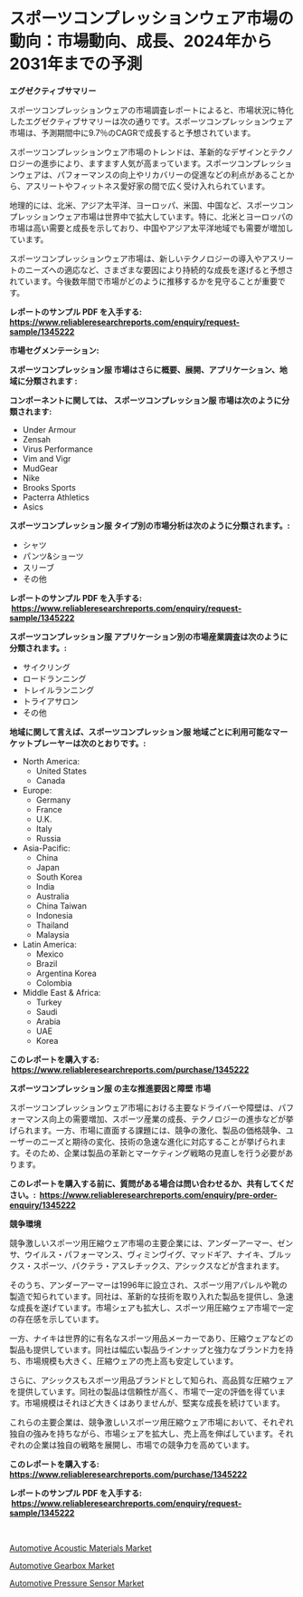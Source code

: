 <p><h1>スポーツコンプレッションウェア市場の動向：市場動向、成長、2024年から2031年までの予測</h1></p><p><strong>エグゼクティブサマリー</strong></p>
<p><p>スポーツコンプレッションウェアの市場調査レポートによると、市場状況に特化したエグゼクティブサマリーは次の通りです。スポーツコンプレッションウェア市場は、予測期間中に9.7％のCAGRで成長すると予想されています。</p><p>スポーツコンプレッションウェア市場のトレンドは、革新的なデザインとテクノロジーの進歩により、ますます人気が高まっています。スポーツコンプレッションウェアは、パフォーマンスの向上やリカバリーの促進などの利点があることから、アスリートやフィットネス愛好家の間で広く受け入れられています。</p><p>地理的には、北米、アジア太平洋、ヨーロッパ、米国、中国など、スポーツコンプレッションウェア市場は世界中で拡大しています。特に、北米とヨーロッパの市場は高い需要と成長を示しており、中国やアジア太平洋地域でも需要が増加しています。</p><p>スポーツコンプレッションウェア市場は、新しいテクノロジーの導入やアスリートのニーズへの適応など、さまざまな要因により持続的な成長を遂げると予想されています。今後数年間で市場がどのように推移するかを見守ることが重要です。</p></p>
<p><strong>レポートのサンプル PDF を入手する: <a href="https://www.reliableresearchreports.com/enquiry/request-sample/1345222">https://www.reliableresearchreports.com/enquiry/request-sample/1345222</a></strong></p>
<p><strong>市場セグメンテーション:</strong></p>
<p><strong> スポーツコンプレッション服 市場はさらに概要、展開、アプリケーション、地域に分類されます :</strong></p>
<p><strong>コンポーネントに関しては、 スポーツコンプレッション服 市場は次のように分類されます: &nbsp;</strong></p>
<p><ul><li>Under Armour</li><li>Zensah</li><li>Virus Performance</li><li>Vim and Vigr</li><li>MudGear</li><li>Nike</li><li>Brooks Sports</li><li>Pacterra Athletics</li><li>Asics</li></ul></p>
<p><strong> スポーツコンプレッション服 タイプ別の市場分析は次のように分類されます。:</strong></p>
<p><ul><li>シャツ</li><li>パンツ&ショーツ</li><li>スリーブ</li><li>その他</li></ul></p>
<p><strong>レポートのサンプル PDF を入手する: &nbsp;<a href="https://www.reliableresearchreports.com/enquiry/request-sample/1345222">https://www.reliableresearchreports.com/enquiry/request-sample/1345222</a></strong></p>
<p><strong> スポーツコンプレッション服 アプリケーション別の市場産業調査は次のように分類されます。:</strong></p>
<p><ul><li>サイクリング</li><li>ロードランニング</li><li>トレイルランニング</li><li>トライアサロン</li><li>その他</li></ul></p>
<p><strong>地域に関して言えば、スポーツコンプレッション服 地域ごとに利用可能なマーケットプレーヤーは次のとおりです。:</strong></p>
<p><ul>
    <li>
        North America:
        <ul>
            <li>United States</li>
            <li>Canada</li>
        </ul>
    </li>
    <li>
        Europe:
        <ul>
            <li>Germany</li>
            <li>France</li>
            <li>U.K.</li>
            <li>Italy</li>
            <li>Russia</li>
        </ul>
    </li>
    <li>
        Asia-Pacific:
        <ul>
            <li>China</li>
            <li>Japan</li>
            <li>South Korea</li>
            <li>India</li>
            <li>Australia</li>
            <li>China Taiwan</li>
            <li>Indonesia</li>
            <li>Thailand</li>
            <li>Malaysia</li>
        </ul>
    </li>
    <li>
        Latin America:
        <ul>
            <li>Mexico</li>
            <li>Brazil</li>
            <li>Argentina Korea</li>
            <li>Colombia</li>
        </ul>
    </li>
    <li>
        Middle East & Africa:
        <ul>
            <li>Turkey</li>
            <li>Saudi</li>
            <li>Arabia</li>
            <li>UAE</li>
            <li>Korea</li>
        </ul>
    </li>
    </ul></p>
<p><strong>このレポートを購入する: &nbsp;<a href="https://www.reliableresearchreports.com/purchase/1345222">https://www.reliableresearchreports.com/purchase/1345222</a></strong></p>
<p><strong>スポーツコンプレッション服 の主な推進要因と障壁 市場</strong></p>
<p><p>スポーツコンプレッションウェア市場における主要なドライバーや障壁は、パフォーマンス向上の需要増加、スポーツ産業の成長、テクノロジーの進歩などが挙げられます。一方、市場に直面する課題には、競争の激化、製品の価格競争、ユーザーのニーズと期待の変化、技術の急速な進化に対応することが挙げられます。そのため、企業は製品の革新とマーケティング戦略の見直しを行う必要があります。</p></p>
<p><strong>このレポートを購入する前に、質問がある場合は問い合わせるか、共有してください。:&nbsp; <a href="https://www.reliableresearchreports.com/enquiry/pre-order-enquiry/1345222">https://www.reliableresearchreports.com/enquiry/pre-order-enquiry/1345222</a></strong></p>
<p><strong>競争環境</strong></p>
<p><p>競争激しいスポーツ用圧縮ウェア市場の主要企業には、アンダーアーマー、ゼンサ、ウイルス・パフォーマンス、ヴィミンヴイグ、マッドギア、ナイキ、ブルックス・スポーツ、パクテラ・アスレチックス、アシックスなどが含まれます。</p><p>そのうち、アンダーアーマーは1996年に設立され、スポーツ用アパレルや靴の製造で知られています。同社は、革新的な技術を取り入れた製品を提供し、急速な成長を遂げています。市場シェアも拡大し、スポーツ用圧縮ウェア市場で一定の存在感を示しています。</p><p>一方、ナイキは世界的に有名なスポーツ用品メーカーであり、圧縮ウェアなどの製品も提供しています。同社は幅広い製品ラインナップと強力なブランド力を持ち、市場規模も大きく、圧縮ウェアの売上高も安定しています。</p><p>さらに、アシックスもスポーツ用品ブランドとして知られ、高品質な圧縮ウェアを提供しています。同社の製品は信頼性が高く、市場で一定の評価を得ています。市場規模はそれほど大きくはありませんが、堅実な成長を続けています。</p><p>これらの主要企業は、競争激しいスポーツ用圧縮ウェア市場において、それぞれ独自の強みを持ちながら、市場シェアを拡大し、売上高を伸ばしています。それぞれの企業は独自の戦略を展開し、市場での競争力を高めています。</p></p>
<p><strong>このレポートを購入する: &nbsp; <a href="https://www.reliableresearchreports.com/purchase/1345222">https://www.reliableresearchreports.com/purchase/1345222</a></strong></p>
<p><strong>レポートのサンプル PDF を入手する: &nbsp;<a href="https://www.reliableresearchreports.com/enquiry/request-sample/1345222">https://www.reliableresearchreports.com/enquiry/request-sample/1345222</a></strong><strong></strong></p>
<p>&nbsp;</p>
<p><p><a href="https://github.com/pjcfca/Market-Research-Report-List-1/blob/main/automotive-acoustic-materials-market.md">Automotive Acoustic Materials Market</a></p><p><a href="https://github.com/wusalecollins540tpqoz/Market-Research-Report-List-1/blob/main/automotive-gearbox-market.md">Automotive Gearbox Market</a></p><p><a href="https://github.com/johnbach50/Market-Research-Report-List-2/blob/main/automotive-pressure-sensor-market.md">Automotive Pressure Sensor Market</a></p></p>